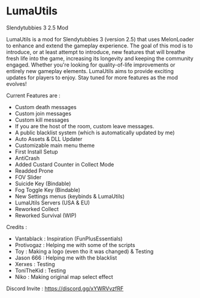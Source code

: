 # LumaUtils
Slendytubbies 3 2.5 Mod

LumaUtils is a mod for Slendytubbies 3 (version 2.5) that uses MelonLoader to enhance and extend the gameplay experience. 
The goal of this mod is to introduce, or at least attempt to introduce, new features that will breathe fresh life into the game, 
increasing its longevity and keeping the community engaged. 
Whether you're looking for quality-of-life improvements or entirely new gameplay elements.
LumaUtils aims to provide exciting updates for players to enjoy. Stay tuned for more features as the mod evolves!

Current Features are :
- Custom death messages
- Custom join messages
- Custom kill messages
- If you are the host of the room, custom leave messages.
- A public blacklist system (which is automatically updated by me)
- Auto Assets & DLL Updater
- Customizable main menu theme
- First Install Setup
- AntiCrash
- Added Custard Counter in Collect Mode
- Readded Prone
- FOV Slider
- Suicide Key (Bindable)
- Fog Toggle Key (Bindable)
- New Settings menus (keybinds & LumaUtils)
- LumaUtils Servers (USA & EU)
- Reworked Collect 
- Reworked Survival (WIP)


Credits :

- Vantablack : Inspiration (FunPlusEssentials)
- Protivogaz : Helping me with some of the scripts
- Toy : Making a logo (even tho it was changed) & Testing
- Jason 666 : Helping me with the blacklist
- Xerxes : Testing
- ToniTheKid : Testing
- Niko : Making original map select effect


Discord Invite : https://discord.gg/xYWRVvzfRF
